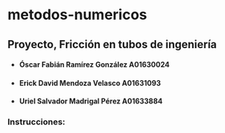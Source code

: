# metodos-numericos

## Proyecto, Fricción en tubos de ingeniería

+ ####  Óscar Fabián Ramírez González A01630024
+ #### Erick David Mendoza Velasco A01631093
+ #### Uriel Salvador Madrigal Pérez A01633884


### Instrucciones:
